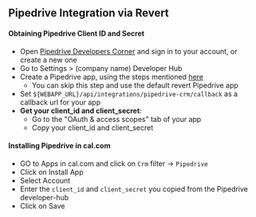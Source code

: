 ## Pipedrive Integration via Revert

#### Obtaining Pipedrive Client ID and Secret

- Open [Pipedrive Developers Corner](https://developers.pipedrive.com/) and sign in to your account, or create a new one
- Go to Settings > (company name) Developer Hub
- Create a Pipedrive app, using the steps mentioned [here](https://pipedrive.readme.io/docs/marketplace-creating-a-proper-app#create-an-app-in-5-simple-steps)
  - You can skip this step and use the default revert Pipedrive app
- Set `${WEBAPP_URL}/api/integrations/pipedrive-crm/callback` as a callback url for your app
- **Get your client_id and client_secret**:
  - Go to the "OAuth & access scopes" tab of your app
  - Copy your client_id and client_secret

#### Installing Pipedrive in cal.com

- GO to Apps in cal.com and click on `Crm` filter -> `Pipedrive`
- Click on Install App
- Select Account
- Enter the `client_id` and `client_secret` you copied from the Pipedrive developer-hub
- Click on Save
